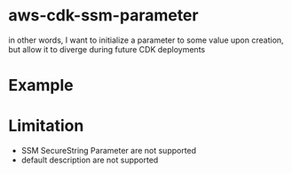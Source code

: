 # aws-cdk-ssm-parameter

in other words, I want to initialize a parameter to some value upon creation, but allow it to diverge during future CDK deployments

# Example

# Limitation

- SSM SecureString Parameter are not supported
- default description are not supported
